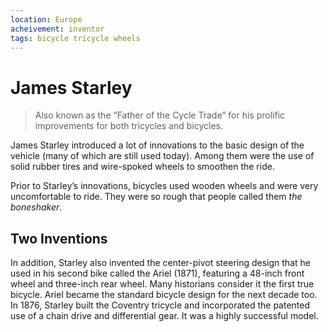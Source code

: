 ```yaml
---
location: Europe
acheivement: inventor
tags: bicycle tricycle wheels
---
```


# James Starley

> Also known as the “Father of the Cycle Trade” for his prolific improvements for both tricycles and bicycles.

James Starley introduced a lot of innovations to the basic design of the vehicle (many of which are still used today). Among them were the use of solid rubber tires and wire-spoked wheels to smoothen the ride.

Prior to Starley’s innovations, bicycles used wooden wheels and were very uncomfortable to ride. They were so rough that people called them _the boneshaker_. 

## Two Inventions

In addition, Starley also invented the center-pivot steering design that he used in his second bike called the Ariel (1871), featuring a 48-inch front wheel and three-inch rear wheel. Many historians consider it the first true bicycle. Ariel became the standard bicycle design for the next decade too. In 1876, Starley built the Coventry tricycle and incorporated the patented use of a chain drive and differential gear. It was a highly successful model.